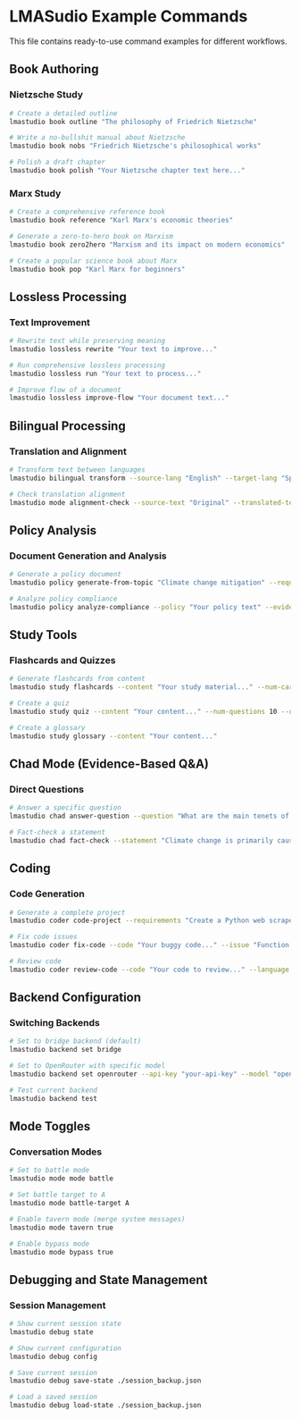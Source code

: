 # LMASudio Example Commands

This file contains ready-to-use command examples for different workflows.

## Book Authoring

### Nietzsche Study
```bash
# Create a detailed outline
lmastudio book outline "The philosophy of Friedrich Nietzsche"

# Write a no-bullshit manual about Nietzsche
lmastudio book nobs "Friedrich Nietzsche's philosophical works"

# Polish a draft chapter
lmastudio book polish "Your Nietzsche chapter text here..."
```

### Marx Study
```bash
# Create a comprehensive reference book
lmastudio book reference "Karl Marx's economic theories"

# Generate a zero-to-hero book on Marxism
lmastudio book zero2hero "Marxism and its impact on modern economics"

# Create a popular science book about Marx
lmastudio book pop "Karl Marx for beginners"
```

## Lossless Processing

### Text Improvement
```bash
# Rewrite text while preserving meaning
lmastudio lossless rewrite "Your text to improve..."

# Run comprehensive lossless processing
lmastudio lossless run "Your text to process..."

# Improve flow of a document
lmastudio lossless improve-flow "Your document text..."
```

## Bilingual Processing

### Translation and Alignment
```bash
# Transform text between languages
lmastudio bilingual transform --source-lang "English" --target-lang "Spanish" "Your text here..."

# Check translation alignment
lmastudio mode alignment-check --source-text "Original" --translated-text "Translation" --source-lang "English" --target-lang "French"
```

## Policy Analysis

### Document Generation and Analysis
```bash
# Generate a policy document
lmastudio policy generate-from-topic "Climate change mitigation" --requirements "Include economic impact and implementation timeline"

# Analyze policy compliance
lmastudio policy analyze-compliance --policy "Your policy text" --evidence-files "evidence1.txt,evidence2.txt"
```

## Study Tools

### Flashcards and Quizzes
```bash
# Generate flashcards from content
lmastudio study flashcards --content "Your study material..." --num-cards 15

# Create a quiz
lmastudio study quiz --content "Your content..." --num-questions 10 --question-type "mixed"

# Create a glossary
lmastudio study glossary --content "Your content..."
```

## Chad Mode (Evidence-Based Q&A)

### Direct Questions
```bash
# Answer a specific question
lmastudio chad answer-question --question "What are the main tenets of behavioral economics?"

# Fact-check a statement
lmastudio chad fact-check --statement "Climate change is primarily caused by human activities"
```

## Coding

### Code Generation
```bash
# Generate a complete project
lmastudio coder code-project --requirements "Create a Python web scraper for news articles" --language "python"

# Fix code issues
lmastudio coder fix-code --code "Your buggy code..." --issue "Function not returning expected values"

# Review code
lmastudio coder review-code --code "Your code to review..." --language "javascript"
```

## Backend Configuration

### Switching Backends
```bash
# Set to bridge backend (default)
lmastudio backend set bridge

# Set to OpenRouter with specific model
lmastudio backend set openrouter --api-key "your-api-key" --model "openai/gpt-4o"

# Test current backend
lmastudio backend test
```

## Mode Toggles

### Conversation Modes
```bash
# Set to battle mode
lmastudio mode mode battle

# Set battle target to A
lmastudio mode battle-target A

# Enable tavern mode (merge system messages)
lmastudio mode tavern true

# Enable bypass mode
lmastudio mode bypass true
```

## Debugging and State Management

### Session Management
```bash
# Show current session state
lmastudio debug state

# Show current configuration
lmastudio debug config

# Save current session
lmastudio debug save-state ./session_backup.json

# Load a saved session
lmastudio debug load-state ./session_backup.json
```